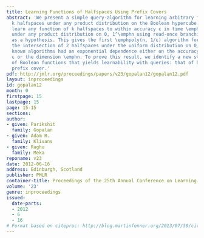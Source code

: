 ```yaml
---
title: Learning Functions of Halfspaces Using Prefix Covers
abstract: 'We present a simple query-algorithm for learning arbitrary functions of
  k halfspaces under any product distribution on the Boolean hypercube. Our algorithms
  learn any function of k halfspaces to within accuracy ε in time \emphO((nk/ε)^k+1)
  under any product distribution on 0, 1^\emphn using read-once branching programs
  as a hypothesis. This gives the first \emphpoly(n, 1/ε) algorithm for learning even
  the intersection of 2 halfspaces under the uniform distribution on 0, 1^\emphn previously
  known algorithms had an exponential dependence either on the accuracy parameter
  ε or the dimension \emphn. To prove this result, we identify a new structural property
  of Boolean functions that yields learnability with queries: that of having a small
  prefix cover.'
pdf: http://jmlr.org/proceedings/papers/v23/gopalan12/gopalan12.pdf
layout: inproceedings
id: gopalan12
month: 0
firstpage: 15
lastpage: 15
page: 15-15
sections: 
author:
- given: Parikshit
  family: Gopalan
- given: Adam R.
  family: Klivans
- given: Raghu
  family: Meka
reponame: v23
date: 2012-06-16
address: Edinburgh, Scotland
publisher: PMLR
container-title: Proceedings of the 25th Annual Conference on Learning Theory
volume: '23'
genre: inproceedings
issued:
  date-parts:
  - 2012
  - 6
  - 16
# Format based on citeproc: http://blog.martinfenner.org/2013/07/30/citeproc-yaml-for-bibliographies/
---
```

